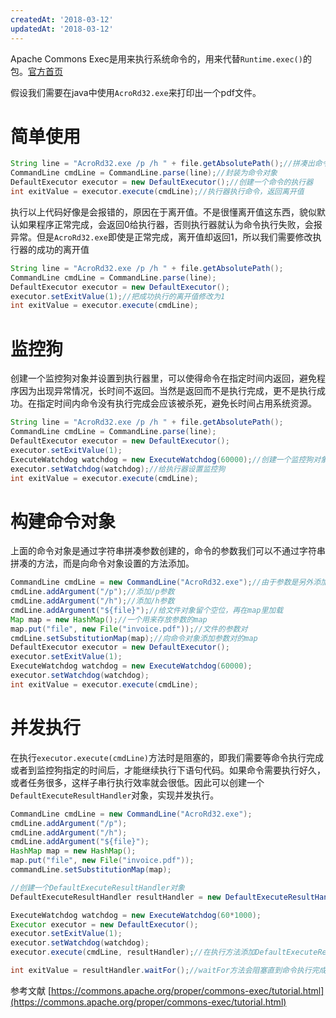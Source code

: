 ```yaml
---
createdAt: '2018-03-12'
updatedAt: '2018-03-12'
---
```

Apache Commons Exec是用来执行系统命令的，用来代替`Runtime.exec()`的包。[官方首页](https://commons.apache.org/proper/commons-exec/index.html "官方首页")

假设我们需要在java中使用`AcroRd32.exe`来打印出一个pdf文件。

<!--more-->

# 简单使用
```java
String line = "AcroRd32.exe /p /h " + file.getAbsolutePath();//拼凑出命令语句
CommandLine cmdLine = CommandLine.parse(line);//封装为命令对象
DefaultExecutor executor = new DefaultExecutor();//创建一个命令的执行器
int exitValue = executor.execute(cmdLine);//执行器执行命令，返回离开值
```
执行以上代码好像是会报错的，原因在于离开值。不是很懂离开值这东西，貌似默认如果程序正常完成，会返回0给执行器，否则执行器就认为命令执行失败，会报异常。但是`AcroRd32.exe`即使是正常完成，离开值却返回1，所以我们需要修改执行器的成功的离开值
```java
String line = "AcroRd32.exe /p /h " + file.getAbsolutePath();
CommandLine cmdLine = CommandLine.parse(line);
DefaultExecutor executor = new DefaultExecutor();
executor.setExitValue(1);//把成功执行的离开值修改为1
int exitValue = executor.execute(cmdLine);
```
# 监控狗
创建一个监控狗对象并设置到执行器里，可以使得命令在指定时间内返回，避免程序因为出现异常情况，长时间不返回。当然是返回而不是执行完成，更不是执行成功。在指定时间内命令没有执行完成会应该被杀死，避免长时间占用系统资源。
```java
String line = "AcroRd32.exe /p /h " + file.getAbsolutePath();
CommandLine cmdLine = CommandLine.parse(line);
DefaultExecutor executor = new DefaultExecutor();
executor.setExitValue(1);
ExecuteWatchdog watchdog = new ExecuteWatchdog(60000);//创建一个监控狗对象，指定在60000ms内返回
executor.setWatchdog(watchdog);//给执行器设置监控狗
int exitValue = executor.execute(cmdLine);
```

# 构建命令对象
上面的命令对象是通过字符串拼凑参数创建的，命令的参数我们可以不通过字符串拼凑的方法，而是向命令对象设置的方法添加。
```java
CommandLine cmdLine = new CommandLine("AcroRd32.exe");//由于参数是另外添加的，所以只需要"AcroRd32.exe"即可
cmdLine.addArgument("/p");//添加/p参数
cmdLine.addArgument("/h");//添加/h参数
cmdLine.addArgument("${file}");//给文件对象留个空位，再在map里加载
Map map = new HashMap();//一个用来存放参数的map
map.put("file", new File("invoice.pdf"));//文件的参数对
cmdLine.setSubstitutionMap(map);//向命令对象添加参数对的map
DefaultExecutor executor = new DefaultExecutor();
executor.setExitValue(1);
ExecuteWatchdog watchdog = new ExecuteWatchdog(60000);
executor.setWatchdog(watchdog);
int exitValue = executor.execute(cmdLine);
```

# 并发执行
在执行`executor.execute(cmdLine)`方法时是阻塞的，即我们需要等命令执行完成或者到监控狗指定的时间后，才能继续执行下语句代码。如果命令需要执行好久，或者任务很多，这样子串行执行效率就会很低。因此可以创建一个`DefaultExecuteResultHandler`对象，实现并发执行。
```java
CommandLine cmdLine = new CommandLine("AcroRd32.exe");
cmdLine.addArgument("/p");
cmdLine.addArgument("/h");
cmdLine.addArgument("${file}");
HashMap map = new HashMap();
map.put("file", new File("invoice.pdf"));
commandLine.setSubstitutionMap(map);

//创建一个DefaultExecuteResultHandler对象
DefaultExecuteResultHandler resultHandler = new DefaultExecuteResultHandler();

ExecuteWatchdog watchdog = new ExecuteWatchdog(60*1000);
Executor executor = new DefaultExecutor();
executor.setExitValue(1);
executor.setWatchdog(watchdog);
executor.execute(cmdLine, resultHandler);//在执行方法添加DefaultExecuteResultHandler对象，这样方法就不会阻塞了

int exitValue = resultHandler.waitFor();//waitFor方法会阻塞直到命令执行完成或者到监控狗指定的时间
```

参考文献
[https://commons.apache.org/proper/commons-exec/tutorial.html](https://commons.apache.org/proper/commons-exec/tutorial.html)